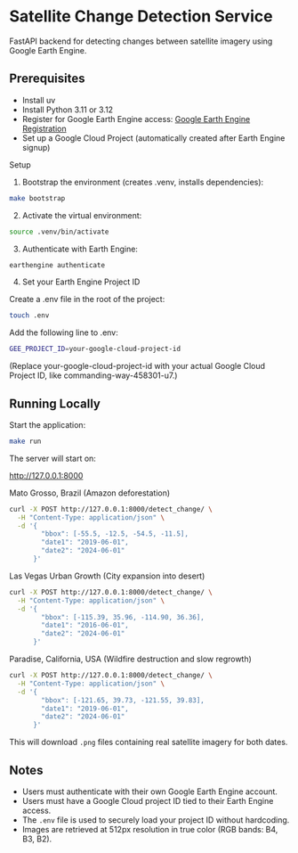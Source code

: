 # Satellite Change Detection Service
FastAPI backend for detecting changes between satellite imagery using Google Earth Engine.

## Prerequisites
- Install uv
- Install Python 3.11 or 3.12
- Register for Google Earth Engine access: [Google Earth Engine Registration](https://signup.earthengine.google.com/)
- Set up a Google Cloud Project (automatically created after Earth Engine signup)

Setup
1. Bootstrap the environment (creates .venv, installs dependencies):
```bash
make bootstrap
```

2. Activate the virtual environment:
```bash
source .venv/bin/activate
```

3. Authenticate with Earth Engine:
```bash
earthengine authenticate
```

4. Set your Earth Engine Project ID

Create a .env file in the root of the project:
```bash
touch .env
```

Add the following line to .env:
```bash
GEE_PROJECT_ID=your-google-cloud-project-id
```

(Replace your-google-cloud-project-id with your actual Google Cloud Project ID, like commanding-way-458301-u7.)

## Running Locally
Start the application:
```bash
make run
```

The server will start on:

http://127.0.0.1:8000

Mato Grosso, Brazil (Amazon deforestation)
```bash
curl -X POST http://127.0.0.1:8000/detect_change/ \
  -H "Content-Type: application/json" \
  -d '{
        "bbox": [-55.5, -12.5, -54.5, -11.5],
        "date1": "2019-06-01",
        "date2": "2024-06-01"
      }'
```

Las Vegas Urban Growth (City expansion into desert)

```bash
curl -X POST http://127.0.0.1:8000/detect_change/ \
  -H "Content-Type: application/json" \
  -d '{
        "bbox": [-115.39, 35.96, -114.90, 36.36],
        "date1": "2016-06-01",
        "date2": "2024-06-01"
      }'
```

Paradise, California, USA (Wildfire destruction and slow regrowth)

```bash
curl -X POST http://127.0.0.1:8000/detect_change/ \
  -H "Content-Type: application/json" \
  -d '{
        "bbox": [-121.65, 39.73, -121.55, 39.83],
        "date1": "2019-06-01",
        "date2": "2024-06-01"
      }'
```

This will download ```.png``` files containing real satellite imagery for both dates.

## Notes
- Users must authenticate with their own Google Earth Engine account.
- Users must have a Google Cloud project ID tied to their Earth Engine access.
- The ```.env``` file is used to securely load your project ID without hardcoding.
- Images are retrieved at 512px resolution in true color (RGB bands: B4, B3, B2).
